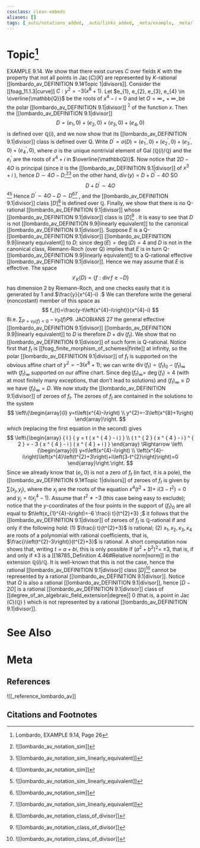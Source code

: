 ```yaml
---
cssclass: clean-embeds
aliases: []
tags: [_auto/notations_added, _auto/links_added, _meta/example, _meta/literature_note, _reference/lombardo_av, _meta/TODO/change_title]
---
```

# Topic[^1]
EXAMPLE 9.14. We show that there exist curves $C$ over fields $K$ with the property that not all points in $\operatorname{Jac}(C)(K)$ are represented by $K$-rational [[lombardo_av_DEFINITION 9.1#Topic 1|divisors]]. Consider the [[foag_11.1.3|curve]] $C: y^{2}=-3\left(x^{8}+1\right) .$ Let $e_{1}, e_{2}, e_{3}, e_{4} \in \overline{\mathbb{Q}}$ be the roots of $x^{4}-i=0$ and let $O=\infty_{+}+\infty_{-}$be the polar [[lombardo_av_DEFINITION 9.1|divisor]] $^{2}$ of the function $x$. Then the [[lombardo_av_DEFINITION 9.1|divisor]]
$$
D=\left(e_{1}, 0\right)+\left(e_{2}, 0\right)+\left(e_{3}, 0\right)+\left(e_{4}, 0\right)
$$
is defined over $\mathbb{Q}(i)$, and we now show that its [[lombardo_av_DEFINITION 9.1|divisor]] class is defined over Q. Write $D^{\prime}=\sigma(D)=\left(e_{1}^{\prime}, 0\right)+\left(e_{2}^{\prime}, 0\right)+\left(e_{3}^{\prime}, 0\right)+\left(e_{4}^{\prime}, 0\right)$, where $\sigma$ is the unique nontrivial element of Gal $(\mathbb{Q}(i) / \mathbb{Q})$ and the $e_{i}^{\prime}$ are the roots of $x^{4}+i$ in $\overline{\mathbb{Q}}$. Now notice that $2 D-4 O$ is principal (since it is the [[lombardo_av_DEFINITION 9.1|divisor]] of $x^{3}+i$ ), hence $D \sim 4 O-D ;$[^2][^3]               on the other hand, $\operatorname{div}(y)=D+D^{\prime}-4 O$ SO
$$
D+D^{\prime} \sim 4 O
$$
[^2][^3]
Hence $D^{\prime} \sim 4 O-D \sim D$[^2][^3]              , and the [[lombardo_av_DEFINITION 9.1|divisor]] class $[D]$[^4]               is defined over $\mathbb{Q} .$ Finally, we show that there is no Q-rational [[lombardo_av_DEFINITION 9.1|divisor]] whose [[lombardo_av_DEFINITION 9.1|divisor]] class is $[D]$[^4]              . It is easy to see that $D$ is not [[lombardo_av_DEFINITION 9.9|linearly equivalent]] to the canonical [[lombardo_av_DEFINITION 9.1|divisor]]. Suppose $E$ is a Q-[[lombardo_av_DEFINITION 9.1|divisor]] [[lombardo_av_DEFINITION 9.9|linearly equivalent]] to $D ;$ since $\operatorname{deg}(E)=\operatorname{deg}(D)=4$ and $D$ is not in the canonical class, Riemann-Roch (over Q) implies that $E$ is in turn Q-[[lombardo_av_DEFINITION 9.9|linearly equivalent]] to a Q-rational effective [[lombardo_av_DEFINITION 9.1|divisor]]. Hence we may assume that $E$ is effective. The space
$$
\mathcal{L}_{K}(D)=\{f: \operatorname{div} f \geq-D\}
$$
has dimension 2 by Riemann-Roch, and one checks easily that it is generated by 1 and $\frac{y}{x^{4}-i} .$ We can therefore write the general (noncostant) member of this space as
$$
f_{t}=\frac{y-t\left(x^{4}-i\right)}{x^{4}-i}
$$
8i.e. $\sum_{P=v_{P}(f)<0}-v_{P}(f) P$9. JACOBIANS
27
the general effective [[lombardo_av_DEFINITION 9.1|divisor]] [[lombardo_av_DEFINITION 9.9|linearly equivalent]] to $D$ is therefore $D+\operatorname{div}\left(f_{t}\right) .$ We show that no [[lombardo_av_DEFINITION 9.1|divisor]] of such form is Q-rational. Notice first that $f_{t}$ is [[foag_finite_morphism_of_schemes|finite]] at infinity, so the polar [[lombardo_av_DEFINITION 9.1|divisor]] of $f_{t}$ is supported on the obvious affine chart of $y^{2}=-3\left(x^{8}+1\right) ;$ we can write $\operatorname{div}\left(f_{t}\right)=\left(f_{t}\right)_{0}-\left(f_{t}\right)_{\infty}$ with $\left(f_{t}\right)_{\infty}$ supported on our affine chart. Since $\operatorname{deg}\left(f_{t}\right)_{\infty}=$ $\operatorname{deg}\left(f_{t}\right)=4$ (with at most finitely many exceptions, that don't lead to solutions) and $\left(f_{t}\right)_{\infty} \leq D$ we have $\left(f_{t}\right)_{\infty}=D .$ We now study the [[lombardo_av_DEFINITION 9.1|divisor]] of zeroes of $f_{t} .$ The zeroes of $f_{t}$ are contained in the solutions to the system
$$
\left\{\begin{array}{l}
y=t\left(x^{4}-i\right) \\
y^{2}=-3\left(x^{8}+1\right)
\end{array}\right.
$$
which (replacing the first equation in the second) gives
$$
\left\{\begin{array} { l } 
{ y = t ( x ^ { 4 } - i ) } \\
{ t ^ { 2 } ( x ^ { 4 } - i ) ^ { 2 } = - 3 ( x ^ { 4 } - i ) ( x ^ { 4 } + i ) }
\end{array} \Rightarrow \left\{\begin{array}{l}
y=t\left(x^{4}-i\right) \\
\left(x^{4}-i\right)\left(x^{4}\left(t^{2}+3\right)+i\left(3-t^{2}\right)\right)=0
\end{array}\right.\right.
$$
Since we already know that $\left(e_{i}, 0\right)$ is not a zero of $f_{t}$ (in fact, it is a pole), the [[lombardo_av_DEFINITION 9.1#Topic 1|divisors]] of zeroes of $f_{t}$ is given by $\sum\left(x_{j}, y_{j}\right)$, where the $x_{j}$ are the roots of the equation $x^{4}\left(t^{2}+3\right)+$ $i\left(3-t^{2}\right)=0$ and $y_{j}=t\left(x_{j}^{4}-1\right) .$ Assume that $t^{2} \neq-3$ (this case being easy to exclude); notice that the $y$-coordinates of the four points in the support of $\left(f_{t}\right)_{0}$ are all equal to $t\left(x_{1}^{4}-i\right)=-6 \frac{i t}{t^{2}+3} ;$ it follows that the [[lombardo_av_DEFINITION 9.1|divisor]] of zeroes of $f_{t}$ is $\mathbb{Q}$-rational if and only if the following hold:
(1) $\frac{i t}{t^{2}+3}$ is rational;
(2) $x_{1}, x_{2}, x_{3}, x_{4}$ are roots of a polynomial with rational coefficients, that is, $\frac{i\left(t^{2}-3\right)}{t^{2}+3}$ is rational.
A short computation now shows that, writing $t=a+b i$, this is only possible if $\left(a^{2}+b^{2}\right)^{2}=$ $\pm 3$, that is, if and only if $\pm 3$ is a [[18785_Definition 4.46#Relative norm|norm]] in the extension $\mathbb{Q}(i) / \mathbb{Q} .$ It is well-known that this is not the case, hence the rational [[lombardo_av_DEFINITION 9.1|divisor]] class $[D]$[^4]               cannot be represented by a rational [[lombardo_av_DEFINITION 9.1|divisor]]. Notice that $O$ is also a rational [[lombardo_av_DEFINITION 9.1|divisor]], hence $[D-2 O]$ is a rational [[lombardo_av_DEFINITION 9.1|divisor]] class of [[degree_of_an_algebraic_field_extension|degree]] 0 (that is, a point in $\operatorname{Jac}(C)(\mathbb{Q})$ ) which is not represented by a rational [[lombardo_av_DEFINITION 9.1|divisor]].

# See Also

# Meta
## References
![[_reference_lombardo_av]]

## Citations and Footnotes
[^1]: Lombardo, EXAMPLE 9.14, Page 26
[^2]: ![[lombardo_av_notation_sim]]
[^3]: ![[lombardo_av_notation_sim_linearly_equivalent]]
[^4]: ![[lombardo_av_notation_class_of_divisor]]